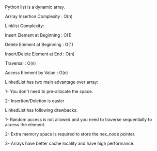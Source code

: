 Python list is a dynamic array.

Arrray Insertion Complexity : O(n)

Linklist Complexity:

Insert Element at Beginning : O(1)

Delete Element at Beginning : O(1)

Insert/Delete Element at End : O(n)

Traversal : O(n)

Access Element by Value : O(n)



LinkedList has two main advantage over array:

1- You don't need to pre-allocate the space.

2- Insertion/Deletion is easier


LinkedList has following drawbacks:

1- Random access is not allowed and you need to traverse sequentially to access the element.

2- Extra memory space is required to store the nex_node pointer.

3- Arrays have better cache locality and have high performance. 
